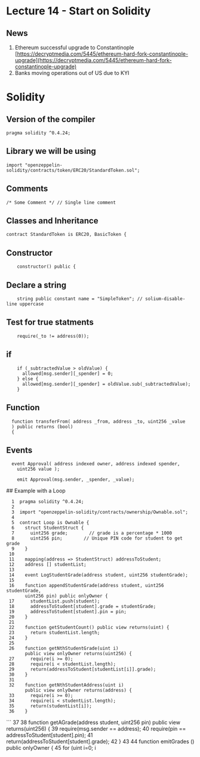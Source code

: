 <style>
.pagebreak { page-break-before: always; }
</style>

Lecture 14 - Start on Solidity
=======================================================================

## News

1. Ethereum successful upgrade to Constantinople
[https://decryptmedia.com/5445/ethereum-hard-fork-constantinople-upgrade](https://decryptmedia.com/5445/ethereum-hard-fork-constantinople-upgrade)
2. Banks moving operations out of US due to KYI


Solidity
===

## Version of the compiler 

```
pragma solidity ^0.4.24;
```

## Library we will be using

```
import "openzeppelin-solidity/contracts/token/ERC20/StandardToken.sol";
```

## Comments

```
/* Some Comment */ // Single line comment
```

## Classes and Inheritance

```
contract StandardToken is ERC20, BasicToken {
```

## Constructor

```
	constructor() public {
```

## Declare a string

```
	string public constant name = "SimpleToken"; // solium-disable-line uppercase
```

## Test for true statments

```
    require(_to != address(0));
```

## if
```
    if (_subtractedValue > oldValue) {
      allowed[msg.sender][_spender] = 0;
    } else {
      allowed[msg.sender][_spender] = oldValue.sub(_subtractedValue);
    }
```

## Function

```
  function transferFrom( address _from, address _to, uint256 _value
  ) public returns (bool)
  {
```

## Events

```
  event Approval( address indexed owner, address indexed spender,
    uint256 value );
```

```
    emit Approval(msg.sender, _spender, _value);
```

<div class="pagebreak"></div>
## Example with a Loop

```
  1  pragma solidity ^0.4.24;
  2  
  3  import "openzeppelin-solidity/contracts/ownership/Ownable.sol";
  4  
  5  contract Loop is Ownable {
  6    struct StudentStruct {
  7      uint256 grade;        // grade is a percentage * 1000
  8      uint256 pin;        // Unique PIN code for student to get grade
  9    }
 10  
 11    mapping(address => StudentStruct) addressToStudent;
 12    address [] studentList;
 13  
 14    event LogStudentGrade(address student, uint256 studentGrade);
 15  
 16    function appendStudentGrade(address student, uint256 studentGrade,
       uint256 pin) public onlyOwner {
 17      studentList.push(student);
 18      addressToStudent[student].grade = studentGrade;
 19      addressToStudent[student].pin = pin;
 20    }
 21  
 22    function getStudentCount() public view returns(uint) {
 23      return studentList.length;
 24    }
 25  
 26    function getNthStudentGrade(uint i)
       public view onlyOwner returns(uint256) {
 27      require(i >= 0);
 28      require(i < studentList.length);
 29      return(addressToStudent[studentList[i]].grade);
 30    }
 31  
 32    function getNthStudentAddress(uint i)
       public view onlyOwner returns(address) {
 33      require(i >= 0);
 34      require(i < studentList.length);
 35      return(studentList[i]);
 36    }
```

<div class="pagebreak"></div>
```
 37  
 38    function getAGrade(address student, uint256 pin)
       public view returns(uint256) {
 39      require(msg.sender == address);
 40      require(pin == addressToStudent[student].pin);
 41      return(addressToStudent[student].grade);
 42    }
 43  
 44    function emitGrades () public onlyOwner {
 45      for (uint i=0; i<studentList.length; i++) {
 46        emit LogStudentGrade(studentList[i],
           addressToStudent[studentList[i]].grade);
 47      }
 48    }
 49  }
```

